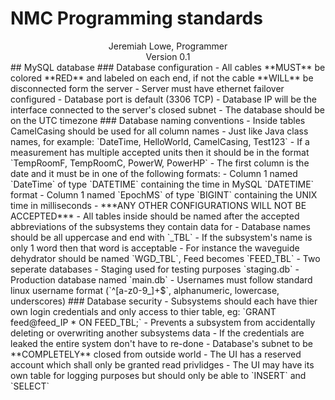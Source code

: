 # NMC Programming standards
<center>Jeremiah Lowe, Programmer</center>
<center>Version 0.1</center>
## MySQL database
### Database configuration
 - All cables **MUST** be colored **RED** and labeled on each end, if not the cable **WILL** be disconnected form the server
 - Server must have ethernet failover configured
 - Database port is default (3306 TCP)
 - Database IP will be the interface connected to the server's closed subnet
 - The database should be on the UTC timezone
### Database naming conventions
 - Inside tables CamelCasing should be used for all column names
    - Just like Java class names, for example: `DateTime, HelloWorld, CamelCasing, Test123`
    - If a measurement has multiple accepted units then it should be in the format `TempRoomF, TempRoomC, PowerW, PowerHP`
 - The first column is the date and it must be in one of the following formats:
    - Column 1 named `DateTime` of type `DATETIME` containing the time in MySQL `DATETIME` format
    - Column 1 named `EpochMS` of type `BIGINT` containing the UNIX time in milliseconds
    - ***ANY OTHER CONFIGURATIONS WILL NOT BE ACCEPTED***
 - All tables inside should be named after the accepted abbreviations of  the subsystems they contain data for
    - Database names should be all uppercase and end with `_TBL`
    - If the subsystem's name is only 1 word then that word is acceptable
   - For instance the waveguide dehydrator should be named `WGD_TBL`, Feed becomes `FEED_TBL`
 - Two seperate databases
    - Staging used for testing purposes `staging.db`
    - Production database named `main.db`
 - Usernames must follow standard linux username format (`^[a-z0-9_]+$`, alphanumeric, lowercase, underscores)
### Database security
 - Subsystems should each have thier own login credentials and only access to thier table, eg: `GRANT feed@feed_IP * ON FEED_TBL;`
    - Prevents a subsystem from accidentally deleting or overwriting another subsystems data
    - If the credentials are leaked the entire system don't have to re-done
 - Database's subnet to be **COMPLETELY** closed from outside world
 - The UI has a reserved account which shall only be granted read privlidges
    - The UI may have its own table for logging purposes but should only be able to `INSERT` and `SELECT`